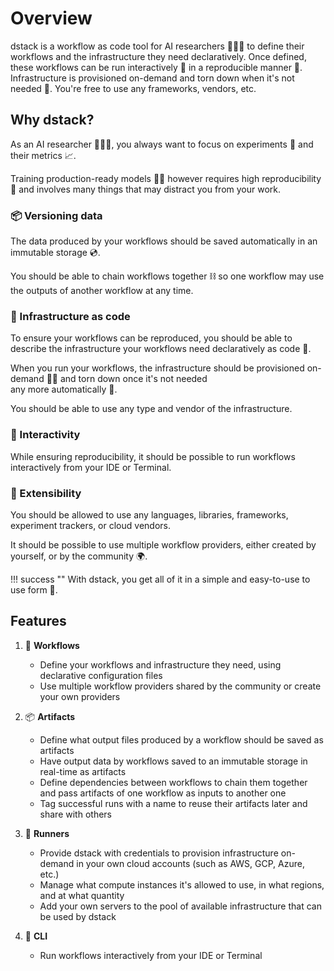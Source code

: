# Overview

dstack is a workflow as code tool for AI researchers 👩🏽‍🔬 to define their workflows and the infrastructure they need declaratively.
Once defined, these workflows can be run interactively 🧪 in a reproducible manner 🧬. 
Infrastructure is provisioned on-demand and torn down when it's not needed 💨.
You're free to use any frameworks, vendors, etc.

## Why dstack?

As an AI researcher 👩🏽‍🔬, you always want to focus on experiments 🧪 and their metrics 📈. 

Training production-ready models 👷🏽‍ however requires high reproducibility 🧬 and involves many things that may 
distract you from your work.

### 📦 Versioning data

The data produced by your workflows should be saved automatically in an immutable storage 💿.

You should be able to chain workflows together ⛓ so one workflow may use the outputs of another workflow at any time.

### 🤖 Infrastructure as code

To ensure your workflows can be reproduced, you should be able to describe the 
infrastructure your workflows need declaratively as code 📝.

When you run your workflows, the infrastructure should be provisioned on-demand 🙏🏽 and torn down once it's not needed  
any more automatically 💨.

You should be able to use any type and vendor of the infrastructure.

### 🧪 Interactivity

While ensuring reproducibility, it should be possible to run workflows interactively from your IDE or Terminal.

### 🧩 Extensibility

You should be allowed to use any languages, libraries, frameworks, experiment trackers, or cloud vendors.

It should be possible to use multiple workflow providers, either created by yourself, or by the community 🌍.

!!! success ""
    With dstack, you get all of it in a simple and easy-to-use to use form 🙌.

## Features

1. 🧬 **Workflows**

     * Define your workflows and infrastructure they need, using declarative configuration files
     * Use multiple workflow providers shared by the community or create your own providers

2. 📦 **Artifacts**

     * Define what output files produced by a workflow should be saved as artifacts
     * Have output data by workflows saved to an immutable storage in real-time as artifacts
     * Define dependencies between workflows to chain them together and pass artifacts of one workflow as inputs to another one
     * Tag successful runs with a name to reuse their artifacts later and share with others

3. 🤖 **Runners**

     * Provide dstack with credentials to provision infrastructure on-demand in your own cloud accounts (such
       as AWS, GCP, Azure, etc.)
     * Manage what compute instances it's allowed to use, in what regions, and at what quantity  
     * Add your own servers to the pool of available infrastructure that can be used by dstack
     
1. 🧬 **CLI**

     * Run workflows interactively from your IDE or Terminal